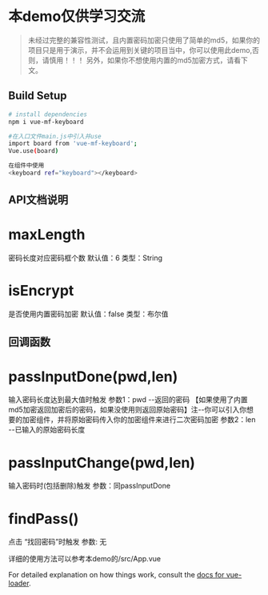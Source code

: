 # 本demo仅供学习交流

> 未经过完整的兼容性测试，且内置密码加密只使用了简单的md5，如果你的项目只是用于演示，并不会运用到关键的项目当中，你可以使用此demo,否则，请慎用！！！
另外，如果你不想使用内置的md5加密方式，请看下文。

## Build Setup

``` bash
# install dependencies
npm i vue-mf-keyboard

#在入口文件main.js中引入并use
import board from 'vue-mf-keyboard';
Vue.use(board)

在组件中使用
<keyboard ref="keyboard"></keyboard>

```
## API文档说明
# maxLength
密码长度对应密码框个数
默认值：6
类型：String

# isEncrypt
是否使用内置密码加密
默认值：false
类型：布尔值

## 回调函数
# passInputDone(pwd,len)
输入密码长度达到最大值时触发
参数1：pwd --返回的密码 【如果使用了内置md5加密返回加密后的密码，如果没使用则返回原始密码】注--你可以引入你想要的加密组件，并将原始密码传入你的加密组件来进行二次密码加密
参数2：len --已输入的原始密码长度
 # passInputChange(pwd,len)
输入密码时(包括删除)触发
参数：同passInputDone

# findPass()
点击 “找回密码”时触发
参数: 无

详细的使用方法可以参考本demo的/src/App.vue

For detailed explanation on how things work, consult the [docs for vue-loader](http://vuejs.github.io/vue-loader).
